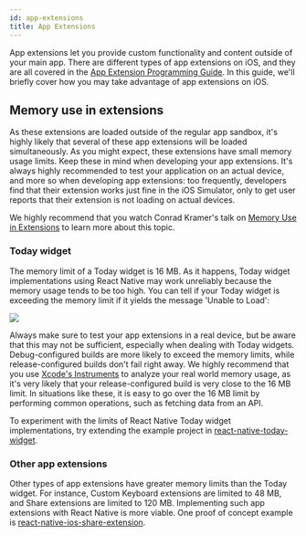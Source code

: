 ```yaml
---
id: app-extensions
title: App Extensions
---
```


App extensions let you provide custom functionality and content outside of your main app. There are different types of app extensions on iOS, and they are all covered in the [App Extension Programming Guide](https://developer.apple.com/library/content/documentation/General/Conceptual/ExtensibilityPG/index.html#//apple_ref/doc/uid/TP40014214-CH20-SW1). In this guide, we'll briefly cover how you may take advantage of app extensions on iOS.

## Memory use in extensions

As these extensions are loaded outside of the regular app sandbox, it's highly likely that several of these app extensions will be loaded simultaneously. As you might expect, these extensions have small memory usage limits. Keep these in mind when developing your app extensions. It's always highly recommended to test your application on an actual device, and more so when developing app extensions: too frequently, developers find that their extension works just fine in the iOS Simulator, only to get user reports that their extension is not loading on actual devices.

We highly recommend that you watch Conrad Kramer's talk on [Memory Use in Extensions](https://cocoaheads.tv/memory-use-in-extensions-by-conrad-kramer/) to learn more about this topic.

### Today widget

The memory limit of a Today widget is 16 MB. As it happens, Today widget implementations using React Native may work unreliably because the memory usage tends to be too high. You can tell if your Today widget is exceeding the memory limit if it yields the message 'Unable to Load':

![](/react-native/docs/assets/TodayWidgetUnableToLoad.jpg)

Always make sure to test your app extensions in a real device, but be aware that this may not be sufficient, especially when dealing with Today widgets. Debug-configured builds are more likely to exceed the memory limits, while release-configured builds don't fail right away. We highly recommend that you use [Xcode's Instruments](https://developer.apple.com/library/content/documentation/DeveloperTools/Conceptual/InstrumentsUserGuide/index.html) to analyze your real world memory usage, as it's very likely that your release-configured build is very close to the 16 MB limit. In situations like these, it is easy to go over the 16 MB limit by performing common operations, such as fetching data from an API.

To experiment with the limits of React Native Today widget implementations, try extending the example project in [react-native-today-widget](https://github.com/matejkriz/react-native-today-widget/).

### Other app extensions

Other types of app extensions have greater memory limits than the Today widget. For instance, Custom Keyboard extensions are limited to 48 MB, and Share extensions are limited to 120 MB. Implementing such app extensions with React Native is more viable. One proof of concept example is [react-native-ios-share-extension](https://github.com/andrewsardone/react-native-ios-share-extension).
